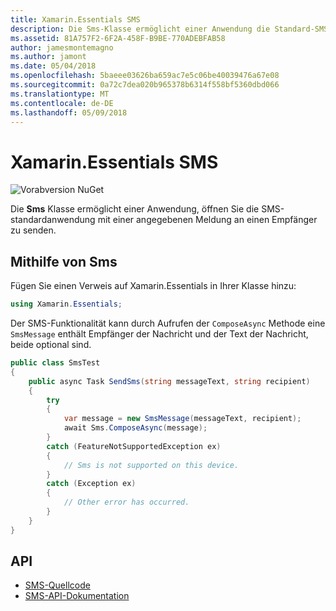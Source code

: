 ```yaml
---
title: Xamarin.Essentials SMS
description: Die Sms-Klasse ermöglicht einer Anwendung die Standard-SMS-Anwendung mit einer angegebenen Meldung an einen Empfänger senden zu öffnen.
ms.assetid: 81A757F2-6F2A-458F-B9BE-770ADEBFAB58
author: jamesmontemagno
ms.author: jamont
ms.date: 05/04/2018
ms.openlocfilehash: 5baeee03626ba659ac7e5c06be40039476a67e08
ms.sourcegitcommit: 0a72c7dea020b965378b6314f558bf5360dbd066
ms.translationtype: MT
ms.contentlocale: de-DE
ms.lasthandoff: 05/09/2018
---
```

# <a name="xamarinessentials-sms"></a>Xamarin.Essentials SMS

![Vorabversion NuGet](~/media/shared/pre-release.png)

Die **Sms** Klasse ermöglicht einer Anwendung, öffnen Sie die SMS-standardanwendung mit einer angegebenen Meldung an einen Empfänger zu senden.

## <a name="using-sms"></a>Mithilfe von Sms

Fügen Sie einen Verweis auf Xamarin.Essentials in Ihrer Klasse hinzu:

```csharp
using Xamarin.Essentials;
```

Der SMS-Funktionalität kann durch Aufrufen der `ComposeAsync` Methode eine `SmsMessage` enthält Empfänger der Nachricht und der Text der Nachricht, beide optional sind.

```csharp
public class SmsTest
{
    public async Task SendSms(string messageText, string recipient)
    {
        try
        {
            var message = new SmsMessage(messageText, recipient);
            await Sms.ComposeAsync(message);
        }
        catch (FeatureNotSupportedException ex)
        {
            // Sms is not supported on this device.
        }
        catch (Exception ex)
        {
            // Other error has occurred.
        }
    }
}
```

## <a name="api"></a>API

- [SMS-Quellcode](https://github.com/xamarin/Essentials/tree/master/Essentials/Sms)
- [SMS-API-Dokumentation](xref:Xamarin.Essentials.Sms)
